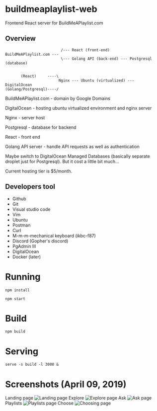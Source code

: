 # buildmeaplaylist-web
Frontend React server for BuildMeAPlaylist.com

## Overview

```
                         /--- React (front-end)
BuildMeAPlaylist.com ---
                         \--- Golang API (back-end) --- Postgresql (database)


       (React)     ----\
                        Nginx --- Ubuntu (virtualized) --- DigitalOcean
(Golang/Postgresql)----/
```


BuildMeAPlaylist.com - domain by Google Domains

DigitalOcean - hosting ubuntu virtualized environment and nginx server

Nginx - server host

Postgresql - database for backend

React - front end

Golang API server - handle API requests as well as authentication

Maybe switch to DigitalOcean Managed Databases (basically separate droplet just for Postgresql).
But it cost a little bit much...

Current hosting tier is $5/month.

## Developers tool
- Github
- Git
- Visual studio code
- Vim 
- Ubuntu
- Postman
- Curl
- M-m-m-mechanical keyboard (ikbc-f87)
- Discord (Gopher's discord)
- PgAdmin III
- DigitalOcean
- Docker (later)

# Running
`npm install`

`npm start`

# Build
`npm build`

# Serving
`serve -s build -l 3000 &`

# Screenshots (April 09, 2019)
Landing page
![Landing page](https://raw.githubusercontent.com/hueyjj/buildmeaplaylist-web/master/screenshots/landingpage.png)
Explore
![Explore page](https://raw.githubusercontent.com/hueyjj/buildmeaplaylist-web/master/screenshots/explorepage.png)
Ask
![Ask page](https://raw.githubusercontent.com/hueyjj/buildmeaplaylist-web/master/screenshots/askpage.png)
Playlists
![Playlists page](https://raw.githubusercontent.com/hueyjj/buildmeaplaylist-web/master/screenshots/playlistspage.png)
Choose
![Choosing page](https://raw.githubusercontent.com/hueyjj/buildmeaplaylist-web/master/screenshots/choosepage.png)